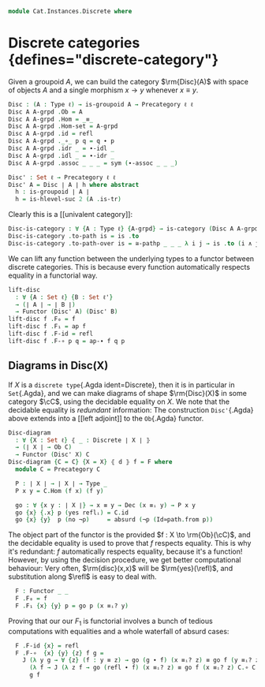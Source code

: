 <!--
```agda
open import Cat.Instances.Product
open import Cat.Morphism
open import Cat.Prelude

open import Data.Id.Base
open import Data.Dec

import Cat.Reasoning
```
-->

```agda
module Cat.Instances.Discrete where
```

<!--
```agda
private variable
  ℓ ℓ' : Level
  X : Type ℓ
  C : Precategory ℓ ℓ'

open Precategory
open Functor
open _=>_
```
-->

# Discrete categories {defines="discrete-category"}

Given a groupoid $A$, we can build the category $\rm{Disc}(A)$ with
space of objects $A$ and a single morphism $x \to y$ whenever $x \equiv
y$.

```agda
Disc : (A : Type ℓ) → is-groupoid A → Precategory ℓ ℓ
Disc A A-grpd .Ob = A
Disc A A-grpd .Hom = _≡_
Disc A A-grpd .Hom-set = A-grpd
Disc A A-grpd .id = refl
Disc A A-grpd ._∘_ p q = q ∙ p
Disc A A-grpd .idr _ = ∙-idl _
Disc A A-grpd .idl _ = ∙-idr _
Disc A A-grpd .assoc _ _ _ = sym (∙-assoc _ _ _)

Disc' : Set ℓ → Precategory ℓ ℓ
Disc' A = Disc ∣ A ∣ h where abstract
  h : is-groupoid ∣ A ∣
  h = is-hlevel-suc 2 (A .is-tr)
```

Clearly this is a [[univalent category]]:

```agda
Disc-is-category : ∀ {A : Type ℓ} {A-grpd} → is-category (Disc A A-grpd)
Disc-is-category .to-path is = is .to
Disc-is-category .to-path-over is = ≅-pathp _ _ _ λ i j → is .to (i ∧ j)
```

We can lift any function between the underlying types to a functor
between discrete categories. This is because every function
automatically respects equality in a functorial way.

```agda
lift-disc
  : ∀ {A : Set ℓ} {B : Set ℓ'}
  → (∣ A ∣ → ∣ B ∣)
  → Functor (Disc' A) (Disc' B)
lift-disc f .F₀ = f
lift-disc f .F₁ = ap f
lift-disc f .F-id = refl
lift-disc f .F-∘ p q = ap-∙ f q p
```

<!--
```agda
Codisc' : ∀ {ℓ'} → Type ℓ → Precategory ℓ ℓ'
Codisc' x .Ob = x
Codisc' x .Hom _ _ = Lift _ ⊤
Codisc' x .Hom-set _ _ = is-prop→is-set (λ _ _ i → lift tt)
Codisc' x .id = lift tt
Codisc' x ._∘_ _ _ = lift tt
Codisc' x .idr _ = refl
Codisc' x .idl _ = refl
Codisc' x .assoc _ _ _ = refl
```
-->

## Diagrams in Disc(X)

If $X$ is a `discrete type`{.Agda ident=Discrete}, then it is in
particular in `Set`{.Agda}, and we can make diagrams of shape
$\rm{Disc}(X)$ in some category $\cC$, using the decidable
equality on $X$. We note that the decidable equality is _redundant_
information: The construction `Disc'`{.Agda} above extends into a [[left
adjoint]] to the `Ob`{.Agda} functor.

```agda
Disc-diagram
  : ∀ {X : Set ℓ} ⦃ _ : Discrete ∣ X ∣ ⦄
  → (∣ X ∣ → Ob C)
  → Functor (Disc' X) C
Disc-diagram {C = C} {X = X} ⦃ d ⦄ f = F where
  module C = Precategory C

  P : ∣ X ∣ → ∣ X ∣ → Type _
  P x y = C.Hom (f x) (f y)

  go : ∀ {x y : ∣ X ∣} → x ≡ y → Dec (x ≡ᵢ y) → P x y
  go {x} {.x} p (yes reflᵢ) = C.id
  go {x} {y}  p (no ¬p)     = absurd (¬p (Id≃path.from p))
```

The object part of the functor is the provided $f : X \to
\rm{Ob}(\cC)$, and the decidable equality is used to prove that
$f$ respects equality. This is why it's redundant: $f$ automatically
respects equality, because it's a function! However, by using the
decision procedure, we get better computational behaviour: Very often,
$\rm{disc}(x,x)$ will be $\rm{yes}(\refl)$, and
substitution along $\refl$ is easy to deal with.

```agda
  F : Functor _ _
  F .F₀ = f
  F .F₁ {x} {y} p = go p (x ≡ᵢ? y)
```

Proving that our our $F_1$ is functorial involves a bunch of tedious
computations with equalities and a whole waterfall of absurd cases:

```agda
  F .F-id {x} = refl
  F .F-∘  {x} {y} {z} f g =
    J (λ y g → ∀ {z} (f : y ≡ z) → go (g ∙ f) (x ≡ᵢ? z) ≡ go f (y ≡ᵢ? z) C.∘ go g (x ≡ᵢ? y))
      (λ f → J (λ z f → go (refl ∙ f) (x ≡ᵢ? z) ≡ go f (x ≡ᵢ? z) C.∘ C.id) (sym (C.idr _)) f)
      g f
```

<!--
```
Disc-adjunct
  : ∀ {iss : is-groupoid X}
  → (X → Ob C)
  → Functor (Disc X iss) C
Disc-adjunct {C = C} F .F₀ = F
Disc-adjunct {C = C} F .F₁ p = subst (C .Hom (F _) ⊙ F) p (C .id)
Disc-adjunct {C = C} F .F-id = transport-refl _
Disc-adjunct {C = C} {iss = iss} F .F-∘ {x} {y} {z} f g = path where
  import Cat.Reasoning C as C
  go = Disc-adjunct {C = C} {iss} F .F₁
  abstract
    path : go (g ∙ f) ≡ C ._∘_ (go f) (go g)
    path =
      J' (λ y z f → ∀ {x} (g : x ≡ y) → go (g ∙ f) ≡ go f C.∘ go g)
        (λ x g → subst-∙ (C .Hom (F _) ⊙ F) _ _ _
              ·· transport-refl _
              ·· C.introl (transport-refl _))
        f {x} g
```
-->

<!--
```agda
Disc-natural
  : ∀ {X : Set ℓ}
  → {F G : Functor (Disc' X) C}
  → (∀ x → C .Hom (F .F₀ x) (G .F₀ x))
  → F => G
Disc-natural fam .η = fam
Disc-natural {C = C} {F = F} {G = G} fam .is-natural x y f =
  J (λ y p → fam y C.∘ F .F₁ p ≡ G .F₁ p C.∘ fam x)
    (C.elimr (F .F-id) ∙ C.introl (G .F-id))
    f
  where module C = Cat.Reasoning C

Disc-natural₂
  : ∀ {X : Type ℓ} {Y : Type ℓ'}
  → {issx : is-groupoid X} {issy : is-groupoid Y}
  → {F G : Functor (Disc X issx ×ᶜ Disc Y issy) C}
  → ((x : X × Y) → C .Hom (F .F₀ x) (G .F₀ x))
  → F => G
Disc-natural₂ fam .η = fam
Disc-natural₂ {C = C} {F = F} {G = G} fam .is-natural x y (p , q) =
  J (λ y' p' → fam y' C.∘ F .F₁ (ap fst p' , ap snd p')
             ≡ G .F₁ (ap fst p' , ap snd p') C.∘ fam x)
    (C.elimr (F .F-id) ∙ C.introl (G .F-id))
    (Σ-pathp p q)
  where module C = Cat.Reasoning C
```
-->

